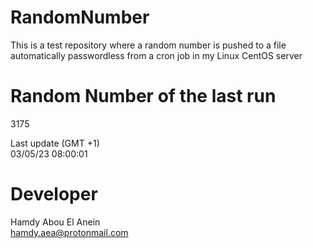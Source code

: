 # RandomNumber    
This is a test repository where a random number is pushed to a file automatically passwordless from a cron job in my Linux CentOS server    
# Random Number of the last run   
3175
      
Last update (GMT +1)    
03/05/23 08:00:01
# Developer    
Hamdy Abou El Anein   
hamdy.aea@protonmail.com
